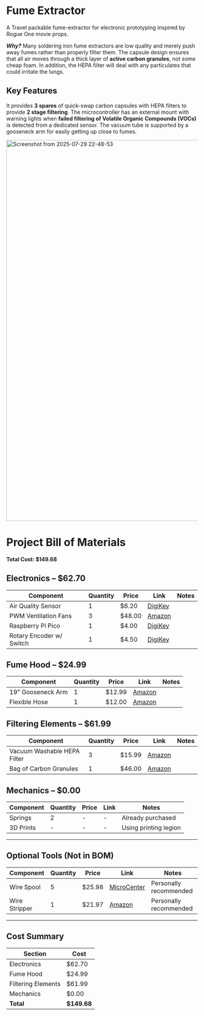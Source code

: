 # Fume Extractor

A Travel packable fume-extractor for electronic prototyping inspired by Rogue One movie props. 

***Why?*** Many soldering iron fume extractors are low quality and merely push away fumes rather than properly filter them. The capsule design ensures that all air moves through a thick layer of **active carbon granules**, not some cheap foam. In addition, the HEPA filter will deal with any particulates that could irritate the lungs.

## Key Features

It provides **3 spares** of quick-swap carbon capsules with HEPA filters to provide **2 stage filtering**. The microcontroller has an external mount with warning lights when **failed filtering of Volatile Organic Compounds (VOCs)** is detected from a dedicated sensor. The vacuum tube is supported by a gooseneck arm for easily getting up close to fumes.

<img height="1000" alt="Screenshot from 2025-07-29 22-48-53" src="https://github.com/user-attachments/assets/64495ecd-f5c4-4586-b3c1-f700c61e5fe8" />

# Project Bill of Materials

**Total Cost: $149.68**

## Electronics – $62.70

| Component                 | Quantity | Price | Link                                                                                                              | Notes |
| ------------------------ | -------- | ----- | ----------------------------------------------------------------------------------------------------------------- | ----- |
| Air Quality Sensor        | 1        | $6.20 | [DigiKey](https://www.digikey.com/en/products/detail/sensirion-ag/SGP40-D-R4/12820418)                            |       |
| PWM Ventilation Fans      | 3        | $48.00| [Amazon](https://www.amazon.com/Noctua-NF-A4x10-5V-PWM-Premium/dp/B07DXS86G7)                                     |       |
| Raspberry Pi Pico         | 1        | $4.00 | [DigiKey](https://www.digikey.com/en/products/detail/raspberry-pi/SC0915/13684020)                                |       |
| Rotary Encoder w/ Switch  | 1        | $4.50 | [DigiKey](https://www.digikey.com/en/products/detail/alps-alpine/EC11E09244BS/21721622)                           |       |

## Fume Hood – $24.99

| Component          | Quantity | Price  | Link                                                                                                                 | Notes |
| ------------------ | -------- | ------ | -------------------------------------------------------------------------------------------------------------------- | ----- |
| 19" Gooseneck Arm   | 1        | $12.99 | [Amazon](https://www.amazon.com/Gator-Frameworks-Gooseneck-Microphones-GFW-MIC-GN19/dp/B01CUR5DU2)                  |       |
| Flexible Hose       | 1        | $12.00 | [Amazon](https://www.amazon.com/Flexible-Central-Vacuum-Installation-Hose/dp/B0CLH8M5JQ?source=ps-sl-shoppingads...) |       |

## Filtering Elements – $61.99

| Component                   | Quantity | Price  | Link                                                                                                               | Notes |
| --------------------------- | -------- | ------ | ------------------------------------------------------------------------------------------------------------------ | ----- |
| Vacuum Washable HEPA Filter | 3        | $15.99 | [Amazon](https://www.amazon.com/SunSare-CPA1725-RYH-Vacuum-Filter-3PCS/dp/B0DQ8STYNL)                              |       |
| Bag of Carbon Granules      | 1        | $46.00 | [Amazon](https://www.amazon.com/AC-Infinity-Australian-Replacement-Hydroponics/dp/B0CFCKFPHR?th=1)                |       |

## Mechanics – $0.00

| Component    | Quantity | Price | Link | Notes                  |
| ------------| -------- | ----- | ---- | ---------------------- |
| Springs      | 2        | -     | -    | Already purchased      |
| 3D Prints    | -        | -     | -    | Using printing legion  |

---

## Optional Tools (Not in BOM)

| Component     | Quantity | Price  | Link                                                                                                      | Notes                  |
| ------------- | -------- | ------ | --------------------------------------------------------------------------------------------------------- | ---------------------- |
| Wire Spool     | 5        | $25.98 | [MicroCenter](https://www.microcenter.com/product/456250/adafruit-industries-hook-up-wire-spool-set-(22awg-solid-core-25-ft)) | Personally recommended |
| Wire Stripper  | 1        | $21.97 | [Amazon](https://www.amazon.com/Self-Adjusting-Stripper-Klein-Tools-11061/dp/B00CXKOEQ6)                  | Personally recommended |

---

## Cost Summary

| Section             | Cost     |
| ------------------- | -------- |
| Electronics         | $62.70   |
| Fume Hood           | $24.99   |
| Filtering Elements  | $61.99   |
| Mechanics           | $0.00    |
| **Total**           | **$149.68** |

